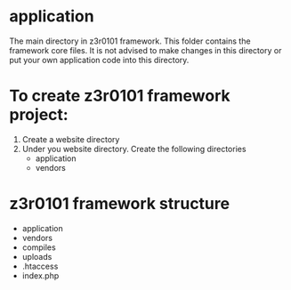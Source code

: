 # application

The main directory in z3r0101 framework. This folder contains the framework core files. It is not advised to make changes in this directory or put your own application code into this directory.

# To create z3r0101 framework project:

<ol>
  <li>Create a website directory</li>
  <li>Under you website directory. Create the following directories
      <ul>
        <li>application</li>
        <li>vendors</li>
      </ul>
  </li>
</ol>

# z3r0101 framework structure
<ul>
  <li>application</li>
  <li>vendors</li>
  <li>compiles</li>
  <li>uploads</li>
  <li>.htaccess</li>
  <li>index.php</li>
</ul>
